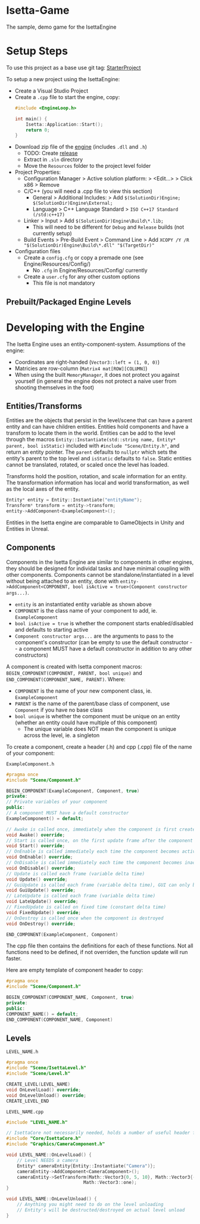 # Isetta-Game
The sample, demo game for the IsettaEngine

# Setup Steps
To use this project as a base use git tag: [StarterProject]()

To setup a new project using the IsettaEngine:
- Create a Visual Studio Project
- Create a `.cpp` file to start the engine, copy:
    ```cpp
    #include <EngineLoop.h>

    int main() {
        Isetta::Application::Start();
        return 0;
    }
    ```
- Download zip file of the [engine](https://github.com/Isetta-Team/Isetta-Engine/releases) (includes `.dll` and `.h`)
    - TODO: Create [release](https://help.github.com/articles/creating-releases/)
    - Extract in `.sln` directory
    - Move the `Resources` folder to the project level folder
- Project Properties:
    - Configuration Manager > Active solution platform: > <Edit...> > Click x86 > Remove
    - C/C++ (you will need a .cpp file to view this section)
        - General > Additional Includes: > Add `$(SolutionDir)Engine; $(SolutionDir)Engine\External;`
        - Language > C++ Language Standard > `ISO C++17 Standard (/std:c++17)`
    - Linker > Input > Add `$(SolutionDir)Engine\Build\*.lib;`
        - This will need to be different for `Debug` and `Release` builds (not currently setup)
    - Build Events > Pre-Build Event > Command Line > Add `XCOPY /Y /R "$(SolutionDir)Engine\Build\*.dll" "$(TargetDir)"`
- Configuration files
    - Create a `config.cfg` or copy a premade one (see Engine/Resources/Config/)
        - No `.cfg` in Engine/Resources/Config/ currently
    - Create a `user.cfg` for any other custom options
        - This file is not mandatory

## Prebuilt/Packaged Engine Levels

# Developing with the Engine
The Isetta Engine uses an entity-component-system. Assumptions of the engine:
- Coordinates are right-handed (`Vector3::left = (1, 0, 0)`)
- Matricies are row-column (`Matrix4 mat[ROW][COLUMN]`)
- When using the built `MemoryManager`, it does not protect you against yourself (in general the engine does not protect a naive user from shooting themselves in the foot)

## Entities/Transforms
Entities are the objects that persist in the level/scene that can have a parent entity and can have children entities. Entities hold components and have a transform to locate them in the world. Entities can be add to the level through the macros `Entity::Instantiate(std::string name, Entity* parent, bool isStatic)` included with `#include "Scene/Entity.h"`, and return an entity pointer. The `parent` defaults to `nullptr` which sets the entity's parent to the top level and `isStatic` defaults to `false`. Static entities cannot be translated, rotated, or scaled once the level has loaded.

Transforms hold the position, rotation, and scale information for an entity. The transformation information has local and world transformation, as well as the local axes of the entity.

```cpp
Entity* entity = Entity::Instantiate("entityName");
Transform* transform = entity->transform;
entity->AddComponent<ExampleComponent>();
```

Entities in the Isetta engine are comparable to GameObjects in Unity and Entities in Unreal.

## Components
Components in the Isetta Engine are similar to components in other engines, they should be designed for individal tasks and have minimal coupling with other components. Components cannot be standalone/instantiated in a level without being attached to an entity, done with `entity->AddComponent<COMPONENT, bool isActive = true>(Component constructor args...)`. 
- `entity` is an instantiated entity variable as shown above
- `COMPONENT` is the class name of your component to add, ie. `ExampleComponent`
- `bool isActive = true` is whether the component starts enabled/disabled and defaults to starting active
- `Component constructor args...` are the arguments to pass to the component's constructor (can be empty to use the default constructor -- a component MUST have a default constructor in addition to any other constructors)

A component is created with Isetta component macros: `BEGIN_COMPONENT(COMPONENT, PARENT, bool unique)` and `END_COMPONENT(COMPONENT_NAME, PARENT)`. Where:
- `COMPONENT` is the name of your new component class, ie. `ExampleComponent`
- `PARENT` is the name of the parent/base class of component, use `Component` if you have no base class
- `bool unique` is whether the component must be unique on an entity (whether an entity could have multiple of this component)
    - The unique variable does NOT mean the component is unique across the level, ie. a singleton

To create a component, create a header (.h) and cpp (.cpp) file of the name of your component:

`ExampleComponent.h`
```cpp
#pragma once
#include "Scene/Component.h"

BEGIN_COMPONENT(ExampleComponent, Component, true)
private:
// Private variables of your component
public:
// A component MUST have a default constructor
ExampleComponent() = default;

// Awake is called once, immediately when the component is first created and enabled
void Awake() override;
// Start is called once, on the first update frame after the component is created and enabled
void Start() override;
// OnEnable is called immediately each time the component becomes active, including after creation
void OnEnable() override;
// OnDisable is called immediately each time the component becomes inactive
void OnDisable() override;
// Update is called each frame (variable delta time)
void Update() override;
// GuiUpdate is called each frame (variable delta time), GUI can only be called in GuiUpdate
void GuiUpdate() override;
// LateUpdate is called each frame (variable delta time)
void LateUpdate() override;
// FixedUpdate is called on fixed time (constant delta time)
void FixedUpdate() override;
// OnDestroy is called once when the component is destroyed
void OnDestroy() override;

END_COMPONENT(ExampleComponent, Component)
```

The cpp file then contains the definitions for each of these functions. Not all functions need to be defined, if not overriden, the function update will run faster.

Here are empty template of component header to copy:
```cpp
#pragma once
#include "Scene/Component.h"

BEGIN_COMPONENT(COMPONENT_NAME, Component, true)
private:
public:
COMPONENT_NAME() = default;
END_COMPONENT(COMPONENT_NAME, Component)
```

## Levels

`LEVEL_NAME.h`
```cpp
#pragma once
#include "Scene/IsettaLevel.h"
#include "Scene/Level.h"

CREATE_LEVEL(LEVEL_NAME)
void OnLevelLoad() override;
void OnLevelUnload() override;
CREATE_LEVEL_END
```

`LEVEL_NAME.cpp`
```cpp
#include "LEVEL_NAME.h"

// IsettaCore not necessarily needed, holds a number of useful header files
#include "Core/IsettaCore.h"
#include "Graphics/CameraComponent.h"

void LEVEL_NAME::OnLevelLoad() {
    // Level NEEDS a camera
    Entity* cameraEntity{Entity::Instantiate("Camera")};
    cameraEntity->AddComponent<CameraComponent>();
    cameraEntity->SetTransform(Math::Vector3{0, 5, 10}, Math::Vector3{-15, 0, 0},
                             Math::Vector3::one);
}

void LEVEL_NAME::OnLevelUnload() {
    // Anything you might need to do on the level unloading
    // Entity's will be destructed/destroyed on actual level unload
}
```

